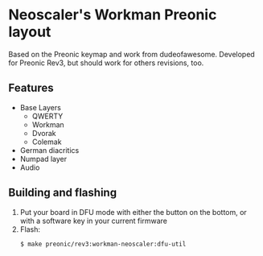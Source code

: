 # Neoscaler's Workman Preonic layout

Based on the Preonic keymap and work from dudeofawesome. Developed for Preonic Rev3, but should work for others revisions, too.

## Features

- Base Layers
    - QWERTY
    - Workman
    - Dvorak
    - Colemak
- German diacritics
- Numpad layer
- Audio

## Building and flashing

1. Put your board in DFU mode with either the button on the bottom, or with a software key in your current firmware
1. Flash:
    ```bash
    $ make preonic/rev3:workman-neoscaler:dfu-util
    ```
